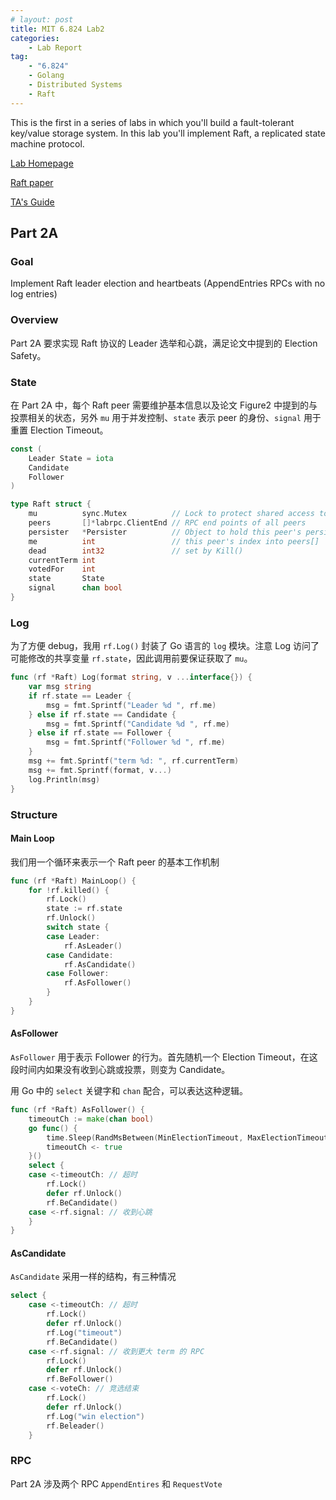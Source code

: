 ```yaml
---
# layout: post
title: MIT 6.824 Lab2
categories: 
    - Lab Report
tag:
    - "6.824"
    - Golang
    - Distributed Systems
    - Raft
---
```


This is the first in a series of labs in which you'll build a fault-tolerant key/value storage system. In this lab you'll implement Raft, a replicated state machine protocol.

[Lab Homepage](http://nil.csail.mit.edu/6.824/2020/labs/lab-raft.html)

[Raft paper](https://pdos.csail.mit.edu/6.824/papers/raft-extended.pdf)

[TA's Guide](https://thesquareplanet.com/blog/students-guide-to-raft/)

## Part 2A

### Goal

Implement Raft leader election and heartbeats (AppendEntries RPCs with no log entries)

### Overview

Part 2A 要求实现 Raft 协议的 Leader 选举和心跳，满足论文中提到的 Election Safety。

### State

在 Part 2A 中，每个 Raft peer 需要维护基本信息以及论文 Figure2 中提到的与投票相关的状态，另外 `mu` 用于并发控制、`state` 表示 peer 的身份、`signal` 用于重置 Election Timeout。

```go
const (
	Leader State = iota
	Candidate
	Follower
)

type Raft struct {
	mu          sync.Mutex          // Lock to protect shared access to this peer's state
	peers       []*labrpc.ClientEnd // RPC end points of all peers
	persister   *Persister          // Object to hold this peer's persisted state
	me          int                 // this peer's index into peers[]
	dead        int32               // set by Kill()
	currentTerm int
	votedFor    int
	state       State
	signal      chan bool
}
```

### Log

为了方便 debug，我用 `rf.Log()` 封装了 Go 语言的 `log` 模块。注意 Log 访问了可能修改的共享变量 `rf.state`，因此调用前要保证获取了 `mu`。

```go
func (rf *Raft) Log(format string, v ...interface{}) {
	var msg string
	if rf.state == Leader {
		msg = fmt.Sprintf("Leader %d ", rf.me)
	} else if rf.state == Candidate {
		msg = fmt.Sprintf("Candidate %d ", rf.me)
	} else if rf.state == Follower {
		msg = fmt.Sprintf("Follower %d ", rf.me)
	}
	msg += fmt.Sprintf("term %d: ", rf.currentTerm)
	msg += fmt.Sprintf(format, v...)
	log.Println(msg)
}
```

### Structure

#### Main Loop

我们用一个循环来表示一个 Raft peer 的基本工作机制

```go
func (rf *Raft) MainLoop() {
	for !rf.killed() {
		rf.Lock()
		state := rf.state
		rf.Unlock()
		switch state {
		case Leader:
			rf.AsLeader()
		case Candidate:
			rf.AsCandidate()
		case Follower:
			rf.AsFollower()
		}
	}
}
```

#### AsFollower

`AsFollower` 用于表示 Follower 的行为。首先随机一个 Election Timeout，在这段时间内如果没有收到心跳或投票，则变为 Candidate。

用 Go 中的 `select` 关键字和 `chan` 配合，可以表达这种逻辑。

```go
func (rf *Raft) AsFollower() {
	timeoutCh := make(chan bool)
	go func() {
		time.Sleep(RandMsBetween(MinElectionTimeout, MaxElectionTimeout))
		timeoutCh <- true
	}()
	select {
	case <-timeoutCh: // 超时
		rf.Lock()
		defer rf.Unlock()
		rf.BeCandidate()
	case <-rf.signal: // 收到心跳
	}
}
```

#### AsCandidate

`AsCandidate` 采用一样的结构，有三种情况

```go
select {
	case <-timeoutCh: // 超时
		rf.Lock()
		defer rf.Unlock()
		rf.Log("timeout")
		rf.BeCandidate()
	case <-rf.signal: // 收到更大 term 的 RPC
		rf.Lock()
		defer rf.Unlock()
		rf.BeFollower()
	case <-voteCh: // 竞选结束
		rf.Lock()
		defer rf.Unlock()
		rf.Log("win election")
		rf.Beleader()
	}
```

### RPC

Part 2A 涉及两个 RPC `AppendEntires` 和 `RequestVote`

